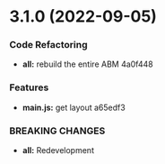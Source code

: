 # 3.1.0 (2022-09-05)


### Code Refactoring

* **all:** rebuild the entire ABM 4a0f448


### Features

* **main.js:** get layout a65edf3


### BREAKING CHANGES

* **all:** Redevelopment
